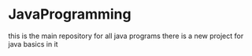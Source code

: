 # JavaProgramming
this is the main repository for all java programs 
there is a new project for java basics in it 
